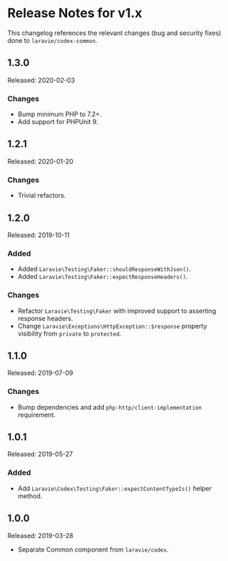# Release Notes for v1.x

This changelog references the relevant changes (bug and security fixes) done to `laravie/codex-common`.

## 1.3.0

Released: 2020-02-03

### Changes 

* Bump minimum PHP to 7.2+.
* Add support for PHPUnit 9.

## 1.2.1

Released: 2020-01-20

### Changes

* Trivial refactors.

## 1.2.0

Released: 2019-10-11

### Added

* Added `Laravie\Testing\Faker::shouldResponseWithJson()`.
* Added `Laravie\Testing\Faker::expectResponseHeaders()`.

### Changes

* Refactor `Laravie\Testing\Faker` with improved support to asserting response headers.
* Change `Laravie\Exceptions\HttpException::$response` property visibility from `private` to `protected`.

## 1.1.0

Released: 2019-07-09

### Changes

* Bump dependencies and add `php-http/client-implementation` requirement.

## 1.0.1

Released: 2019-05-27

### Added

* Add `Laravie\Codex\Testing\Faker::expectContentTypeIs()` helper method.

## 1.0.0

Released: 2019-03-28

* Separate Common component from `laravie/codex`.
